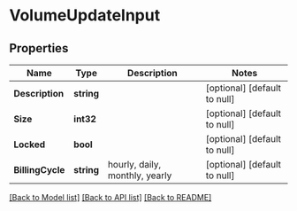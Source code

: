 # VolumeUpdateInput

## Properties
Name | Type | Description | Notes
------------ | ------------- | ------------- | -------------
**Description** | **string** |  | [optional] [default to null]
**Size** | **int32** |  | [optional] [default to null]
**Locked** | **bool** |  | [optional] [default to null]
**BillingCycle** | **string** | hourly, daily, monthly, yearly | [optional] [default to null]

[[Back to Model list]](../README.md#documentation-for-models) [[Back to API list]](../README.md#documentation-for-api-endpoints) [[Back to README]](../README.md)


